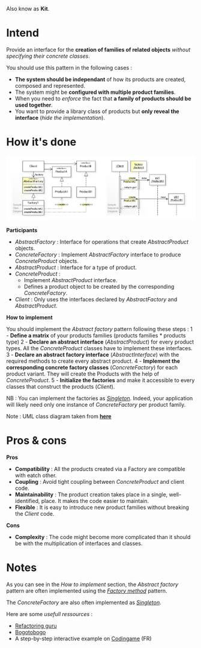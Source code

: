 Also know as **Kit**.

# Intend

Provide an interface for the __creation of families of related objects__ _without specifying their concrete classes_.

You should use this pattern in the following cases :
 - **The system should be independant** of how its products are created, composed and represented.
 - The system might be **configured with multiple product families**.
 - When you need to _enforce_ the fact that **a family of products should be used together**.
 - You want to provide a library class of products but **only reveal the interface** (_hide the implementation_).

# How it's done

![UML](UML.jpg)

**Participants**

 - _AbstractFactory_ : Interface for operations that create _AbstractProduct_ objects.
 - _ConcreteFactory_ : Implement _AbstractFactory_ interface to produce _ConcreteProduct_ objects.
 - _AbstractProduct_ : Interface for a type of product.
 - _ConcreteProduct_ : 
   - Implement _AbstractProduct_ interface.
   - Defines a product object to be created by the corresponding _ConcreteFactory_.
 - _Client_ : Only uses the interfaces declared by _AbstractFactory_ and _AbstractProduct_.

**How to implement**

You should implement the _Abstract factory_ pattern following these steps :
 1 - __Define a matrix__ of your products families (products families \* products type)
 2 - __Declare an abstract interface__ (_AbstractProduct_) for every product types. All the _ConcreteProduct_ classes have to implement these interfaces.
 3 - __Declare an abstract factory interface__ (_AbstractInterface_) with the required methods to create every abstract product.
 4 - __Implement the corresponding concrete factory classes__ (_ConcreteFactory_) for each product variant. They will create the Products with the help of _ConcreteProduct_.
 5 - __Initialize the factories__ and make it accessible to every classes that construct the products (_Client_).

NB : You can implement the factories as [_Singleton_](../singleton/README.md). Indeed, your application will likely need only one instance of  _ConcreteFactory_ per product family.

Note : UML class diagram taken from [**here**](https://en.wikipedia.org/wiki/Abstract_factory_pattern#/media/File:W3sDesign_Abstract_Factory_Design_Pattern_UML.jpg)

# Pros & cons

**Pros**
 - __Compatibility__ : All the products created via a Factory are compatible with eatch other.
 - __Coupling__ : Avoid tight coupling between _ConcreteProduct_ and client code.
 - __Maintainability__ : The product creation takes place in a single, well-identified, place. It makes the code easier to maintain.
 - __Flexible__ : It is easy to introduce new product families without breaking the _Client_ code.

**Cons**
 - __Complexity__ : The code might become more complicated than it should be with the multiplication of interfaces and classes.

# Notes

As you can see in the _How to implement_ section, the _Abstract factory_ pattern are often implemented using the [_Factory method_](../factory-method/README.md) pattern.

The _ConcreteFactory_ are also often implemented as [_Singleton_](../singleton/README.md).

Here are some _usefull ressources_ :
 - [Refactoring guru](https://refactoring.guru/design-patterns/abstract-factory)
 - [Bogotobogo](https://www.bogotobogo.com/DesignPatterns/abstractfactorymethod.php)
 - A step-by-step interactive example on [Codingame](https://www.codingame.com/playgrounds/36103/design-pattern-factory-abstract-factory/design-pattern-abstract-factory) (FR)